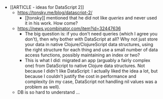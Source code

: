 - [[ARTICLE - ideas for DataScript 2]]
	- https://tonsky.me/blog/datascript-2/
		- [[tonsky]] mentioned that he did not like *queries* and never used it in his work. How come?
	- https://news.ycombinator.com/item?id=32447636
		- The big question is: if you don't need queries (which I agree you don't), then why bother with DataScript at all? Why not just store your data in native Clojure/ClojureScript data structures, using the right structure for each thing and use a small number of data access functions, possibly maintaining an index or two?
		- This is what I did: migrated an app (arguably a fairly complex one) from DataScript to native Clojure data structures. Not because I didn't like DataScript: I actually liked the idea a lot, but because I couldn't justify the cost in performance and complexity (in my case, DataScript not handling nil values was a problem as well).
	- DB is so hard to understand ...